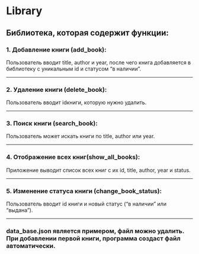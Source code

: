 # Library 

## Библиотека, которая содержит функции:
### 1. Добавление книги (add_book): 
Пользователь вводит title, author и year, после чего книга добавляется в библиотеку с уникальным id и статусом “в наличии”.
___
### 2. Удаление книги (delete_book): 
Пользователь вводит idкниги, которую нужно удалить.
___
### 3. Поиск книги (search_book): 
Пользователь может искать книги по title, author или year.
___
### 4. Отображение всех книг(show_all_books): 
Приложение выводит список всех книг с их id, title, author, year и status.
___
### 5. Изменение статуса книги (change_book_status): 
Пользователь вводит id книги и новый статус (“в наличии” или “выдана”).
___
### data_base.json является примером, файл можно удалить. При добавлении первой книги, программа создаст файл автоматически. 